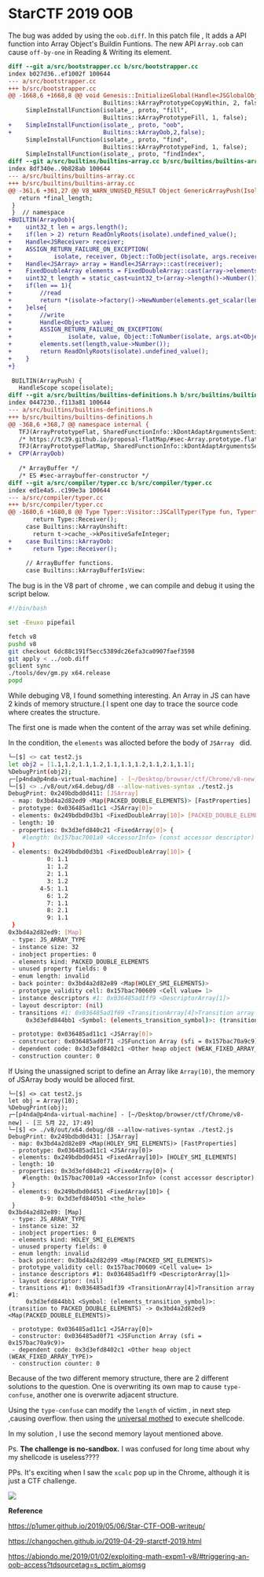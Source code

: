 # StarCTF 2019 OOB

The bug was added by using the `oob.diff`. In this patch file , It adds a API function into Array Object's Buildin Funtions. The new API `Array.oob` can cause `off-by-one` in Reading & Writing its element.

```diff
diff --git a/src/bootstrapper.cc b/src/bootstrapper.cc
index b027d36..ef1002f 100644
--- a/src/bootstrapper.cc
+++ b/src/bootstrapper.cc
@@ -1668,6 +1668,8 @@ void Genesis::InitializeGlobal(Handle<JSGlobalObject> global_object,
                           Builtins::kArrayPrototypeCopyWithin, 2, false);
     SimpleInstallFunction(isolate_, proto, "fill",
                           Builtins::kArrayPrototypeFill, 1, false);
+    SimpleInstallFunction(isolate_, proto, "oob",
+                          Builtins::kArrayOob,2,false);
     SimpleInstallFunction(isolate_, proto, "find",
                           Builtins::kArrayPrototypeFind, 1, false);
     SimpleInstallFunction(isolate_, proto, "findIndex",
diff --git a/src/builtins/builtins-array.cc b/src/builtins/builtins-array.cc
index 8df340e..9b828ab 100644
--- a/src/builtins/builtins-array.cc
+++ b/src/builtins/builtins-array.cc
@@ -361,6 +361,27 @@ V8_WARN_UNUSED_RESULT Object GenericArrayPush(Isolate* isolate,
   return *final_length;
 }
 }  // namespace
+BUILTIN(ArrayOob){
+    uint32_t len = args.length();
+    if(len > 2) return ReadOnlyRoots(isolate).undefined_value();
+    Handle<JSReceiver> receiver;
+    ASSIGN_RETURN_FAILURE_ON_EXCEPTION(
+            isolate, receiver, Object::ToObject(isolate, args.receiver()));
+    Handle<JSArray> array = Handle<JSArray>::cast(receiver);
+    FixedDoubleArray elements = FixedDoubleArray::cast(array->elements());
+    uint32_t length = static_cast<uint32_t>(array->length()->Number());
+    if(len == 1){
+        //read
+        return *(isolate->factory()->NewNumber(elements.get_scalar(length)));
+    }else{
+        //write
+        Handle<Object> value;
+        ASSIGN_RETURN_FAILURE_ON_EXCEPTION(
+                isolate, value, Object::ToNumber(isolate, args.at<Object>(1)));
+        elements.set(length,value->Number());
+        return ReadOnlyRoots(isolate).undefined_value();
+    }
+}
 
 BUILTIN(ArrayPush) {
   HandleScope scope(isolate);
diff --git a/src/builtins/builtins-definitions.h b/src/builtins/builtins-definitions.h
index 0447230..f113a81 100644
--- a/src/builtins/builtins-definitions.h
+++ b/src/builtins/builtins-definitions.h
@@ -368,6 +368,7 @@ namespace internal {
   TFJ(ArrayPrototypeFlat, SharedFunctionInfo::kDontAdaptArgumentsSentinel)     \
   /* https://tc39.github.io/proposal-flatMap/#sec-Array.prototype.flatMap */   \
   TFJ(ArrayPrototypeFlatMap, SharedFunctionInfo::kDontAdaptArgumentsSentinel)  \
+  CPP(ArrayOob)                                                                \
                                                                                \
   /* ArrayBuffer */                                                            \
   /* ES #sec-arraybuffer-constructor */                                        \
diff --git a/src/compiler/typer.cc b/src/compiler/typer.cc
index ed1e4a5..c199e3a 100644
--- a/src/compiler/typer.cc
+++ b/src/compiler/typer.cc
@@ -1680,6 +1680,8 @@ Type Typer::Visitor::JSCallTyper(Type fun, Typer* t) {
       return Type::Receiver();
     case Builtins::kArrayUnshift:
       return t->cache_->kPositiveSafeInteger;
+    case Builtins::kArrayOob:
+      return Type::Receiver();
 
     // ArrayBuffer functions.
     case Builtins::kArrayBufferIsView:

```

The bug is in the V8 part of chrome , we can compile and debug it using the script below.

```bash
#!/bin/bash

set -Eeuxo pipefail

fetch v8
pushd v8
git checkout 6dc88c191f5ecc5389dc26efa3ca0907faef3598
git apply < ../oob.diff
gclient sync
./tools/dev/gm.py x64.release
popd
```

While debuging V8, I found something interesting. An Array in JS can have 2 kinds of memory structure.( I spent one day to trace the source code where creates the structure. 

The first one is made when the content of the array was set while defining.

In the condition, the `elements` was allocted before the body of `JSArray ` did.

```  bash
└─[$] <> cat test2.js
let obj2 = [1.1,1.2,1.1,1.2,1.1,1.1,1.2,1.1,2.1,1.1];
%DebugPrint(obj2);
┌─[p4nda@p4nda-virtual-machine] - [~/Desktop/browser/ctf/Chrome/v8-new] - [三 5月 22, 17:49]
└─[$] <> ./v8/out/x64.debug/d8 --allow-natives-syntax ./test2.js 
DebugPrint: 0x249bdbd0d411: [JSArray]
 - map: 0x3bd4a2d82ed9 <Map(PACKED_DOUBLE_ELEMENTS)> [FastProperties]
 - prototype: 0x036485ad11c1 <JSArray[0]>
 - elements: 0x249bdbd0d3b1 <FixedDoubleArray[10]> [PACKED_DOUBLE_ELEMENTS]
 - length: 10
 - properties: 0x3d3efd840c21 <FixedArray[0]> {
    #length: 0x157bac7001a9 <AccessorInfo> (const accessor descriptor)
 }
 - elements: 0x249bdbd0d3b1 <FixedDoubleArray[10]> {
           0: 1.1
           1: 1.2
           2: 1.1
           3: 1.2
         4-5: 1.1
           6: 1.2
           7: 1.1
           8: 2.1
           9: 1.1
 }
0x3bd4a2d82ed9: [Map]
 - type: JS_ARRAY_TYPE
 - instance size: 32
 - inobject properties: 0
 - elements kind: PACKED_DOUBLE_ELEMENTS
 - unused property fields: 0
 - enum length: invalid
 - back pointer: 0x3bd4a2d82e89 <Map(HOLEY_SMI_ELEMENTS)>
 - prototype_validity cell: 0x157bac700609 <Cell value= 1>
 - instance descriptors #1: 0x036485ad1ff9 <DescriptorArray[1]>
 - layout descriptor: (nil)
 - transitions #1: 0x036485ad1f69 <TransitionArray[4]>Transition array #1:
     0x3d3efd844bb1 <Symbol: (elements_transition_symbol)>: (transition to HOLEY_DOUBLE_ELEMENTS) -> 0x3bd4a2d82f29 <Map(HOLEY_DOUBLE_ELEMENTS)>

 - prototype: 0x036485ad11c1 <JSArray[0]>
 - constructor: 0x036485ad0f71 <JSFunction Array (sfi = 0x157bac70a9c9)>
 - dependent code: 0x3d3efd8402c1 <Other heap object (WEAK_FIXED_ARRAY_TYPE)>
 - construction counter: 0
```

If Using the unassigned script to define an Array like `Array(10)`, the memory of  JSArray body would be alloced first.

```
└─[$] <> cat test2.js
let obj = Array(10);
%DebugPrint(obj);
┌─[p4nda@p4nda-virtual-machine] - [~/Desktop/browser/ctf/Chrome/v8-new] - [三 5月 22, 17:49]
└─[$] <> ./v8/out/x64.debug/d8 --allow-natives-syntax ./test2.js 
DebugPrint: 0x249bdbd0d431: [JSArray]
 - map: 0x3bd4a2d82e89 <Map(HOLEY_SMI_ELEMENTS)> [FastProperties]
 - prototype: 0x036485ad11c1 <JSArray[0]>
 - elements: 0x249bdbd0d451 <FixedArray[10]> [HOLEY_SMI_ELEMENTS]
 - length: 10
 - properties: 0x3d3efd840c21 <FixedArray[0]> {
    #length: 0x157bac7001a9 <AccessorInfo> (const accessor descriptor)
 }
 - elements: 0x249bdbd0d451 <FixedArray[10]> {
         0-9: 0x3d3efd8405b1 <the_hole>
 }
0x3bd4a2d82e89: [Map]
 - type: JS_ARRAY_TYPE
 - instance size: 32
 - inobject properties: 0
 - elements kind: HOLEY_SMI_ELEMENTS
 - unused property fields: 0
 - enum length: invalid
 - back pointer: 0x3bd4a2d82d99 <Map(PACKED_SMI_ELEMENTS)>
 - prototype_validity cell: 0x157bac700609 <Cell value= 1>
 - instance descriptors #1: 0x036485ad1ff9 <DescriptorArray[1]>
 - layout descriptor: (nil)
 - transitions #1: 0x036485ad1f39 <TransitionArray[4]>Transition array #1:
     0x3d3efd844bb1 <Symbol: (elements_transition_symbol)>: (transition to PACKED_DOUBLE_ELEMENTS) -> 0x3bd4a2d82ed9 <Map(PACKED_DOUBLE_ELEMENTS)>

 - prototype: 0x036485ad11c1 <JSArray[0]>
 - constructor: 0x036485ad0f71 <JSFunction Array (sfi = 0x157bac70a9c9)>
 - dependent code: 0x3d3efd8402c1 <Other heap object (WEAK_FIXED_ARRAY_TYPE)>
 - construction counter: 0
```

Because of the two different memory structure, there are 2 different solutions to the question.  One is overwriting its own map to cause `type-confuse`, another one is overwrite adjacent structure.

Using the `type-confuse` can modify the `length` of victim , in next step ,causing overflow. then using the [universal mothed](https://abiondo.me/2019/01/02/exploiting-math-expm1-v8/#triggering-an-oob-access?tdsourcetag=s_pctim_aiomsg) to execute shellcode.

In my solution , I use the second memory layout mentioned above. 

Ps. **The challenge is no-sandbox.** I was confused for long time about why my shellcode is useless???? 

PPs. It's exciting when I saw the `xcalc` pop up in the Chrome, although it is just a CTF challenge.



![](https://raw.githubusercontent.com/ret2p4nda/browser-pwn/master/oob/result.png)



**Reference**

https://p1umer.github.io/2019/05/06/Star-CTF-OOB-writeup/

https://changochen.github.io/2019-04-29-starctf-2019.html

https://abiondo.me/2019/01/02/exploiting-math-expm1-v8/#triggering-an-oob-access?tdsourcetag=s_pctim_aiomsg